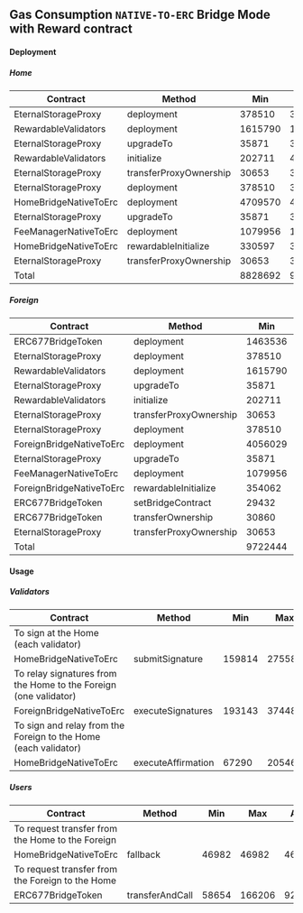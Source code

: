 ## Gas Consumption `NATIVE-TO-ERC` Bridge Mode with Reward contract

#### Deployment
##### Home
 Contract | Method | Min | Max | Avg
----  | ---- | ---- | ---- | ----
EternalStorageProxy|deployment|378510|378510|378510
RewardableValidators|deployment|1615790|1615790|1615790
EternalStorageProxy|upgradeTo|35871|30924|30913
RewardableValidators|initialize|202711|423292|318008
EternalStorageProxy|transferProxyOwnership|30653|30653|30653
EternalStorageProxy|deployment|378510|378510|378510
HomeBridgeNativeToErc|deployment|4709570|4709570|4709570
EternalStorageProxy|upgradeTo|35871|30924|30913
FeeManagerNativeToErc|deployment|1079956|1079956|1079956
HomeBridgeNativeToErc|rewardableInitialize|330597|330725|330679
EternalStorageProxy|transferProxyOwnership|30653|30653|30653
Total| |8828692|9039507|8934155

##### Foreign
 Contract | Method | Min | Max | Avg
----  | ---- | ---- | ---- | ----
ERC677BridgeToken|deployment|1463536|1464560|1464170
EternalStorageProxy|deployment|378510|378510|378510
RewardableValidators|deployment|1615790|1615790|1615790
EternalStorageProxy|upgradeTo|35871|30924|30913
RewardableValidators|initialize|202711|423292|318008
EternalStorageProxy|transferProxyOwnership|30653|30653|30653
EternalStorageProxy|deployment|378510|378510|378510
ForeignBridgeNativeToErc|deployment|4056029|4056029|4056029
EternalStorageProxy|upgradeTo|35871|30924|30913
FeeManagerNativeToErc|deployment|1079956|1079956|1079956
ForeignBridgeNativeToErc|rewardableInitialize|354062|354126|354080
ERC677BridgeToken|setBridgeContract|29432|44432|39432
ERC677BridgeToken|transferOwnership|30860|30924|30913
EternalStorageProxy|transferProxyOwnership|30653|30653|30653
Total| |9722444|9949283|9838530

#### Usage

##### Validators

 Contract | Method | Min | Max | Avg
----  | ---- | ---- | ---- | ----
To sign at the Home (each validator)|
HomeBridgeNativeToErc|submitSignature|159814|275587|220654
To relay signatures from the Home to the Foreign (one validator)|
ForeignBridgeNativeToErc|executeSignatures|193143|374488|288553
To sign and relay from the Foreign to the Home (each validator)|
HomeBridgeNativeToErc|executeAffirmation|67290|205460|108687

##### Users

 Contract | Method | Min | Max | Avg
----  | ---- | ---- | ---- | ----
To request transfer from the Home to the Foreign|
HomeBridgeNativeToErc|fallback|46982|46982|46982
To request transfer from the Foreign to the Home|
ERC677BridgeToken|transferAndCall|58654|166206|92597  
